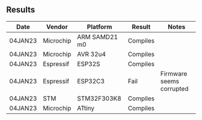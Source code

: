 ## Results

|   Date  | Vendor    | Platform      | Result   | Notes
| ------- | --------- | --------------| -------- | -----------
| 04JAN23 | Microchip | ARM SAMD21 m0 | Compiles |
| 04JAN23 | Microchip | AVR 32u4      | Compiles |
| 04JAN23 | Espressif | ESP32S        | Compiles |
| 04JAN23 | Espressif | ESP32C3       | Fail     | Firmware seems corrupted
| 04JAN23 | STM       | STM32F303K8   | Compiles |
| 04JAN23 | Microchip | ATtiny        | Compiles |
